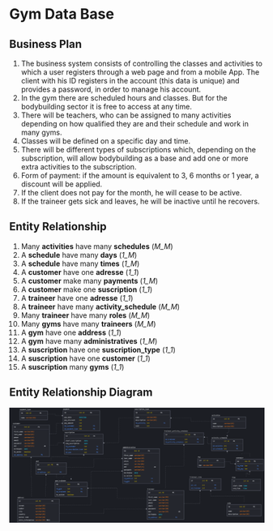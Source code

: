 # Gym Data Base

## Business Plan

1. The business system consists of controlling the classes and activities to which a user registers through a web page and from a mobile App. The client with his ID registers in the account (this data is unique) and provides a password, in order to manage his account.
1. In the gym there are scheduled hours and classes. But for the bodybuilding sector it is free to access at any time.
1. There will be teachers, who can be assigned to many activities depending on how qualified they are and their schedule and work in many gyms.
1. Classes will be defined on a specific day and time.
1. There will be different types of subscriptions which, depending on the subscription, will allow bodybuilding as a base and add one or more extra activities to the subscription.
1. Form of payment: if the amount is equivalent to 3, 6 months or 1 year, a discount will be applied.
1. If the client does not pay for the month, he will cease to be active.
1. If the traineer gets sick and leaves, he will be inactive until he recovers.


## Entity Relationship

1. Many **activities** have many **schedules** (_M_M_)
1. A **schedule** have many **days** (_1_M_)
1. A **schedule** have many **times** (_1_M_)
1. A **customer** have one **adresse** (_1_1_)
1. A **customer** make many **payments** (_1_M_)
1. A **customer** make one **suscription** (_1_1_)
1. A **traineer** have one **adresse** (_1_1_)
1. A **traineer** have many **activity_schedule** (_M_M_)
1. Many **traineer** have many **roles** (_M_M_)
1. Many **gyms** have many **traineers** (_M_M_)
1. A **gym** have one **address** (_1_1_)
1. A **gym** have many **administratives** (_1_M_)
1. A **suscription** have one **suscription_type** (_1_1_)
1. A **suscription** have one **customer** (_1_1_)
1. A **suscription** many **gyms** (_1_1_)

## Entity Relationship Diagram

![Diagram](ERD.png)



